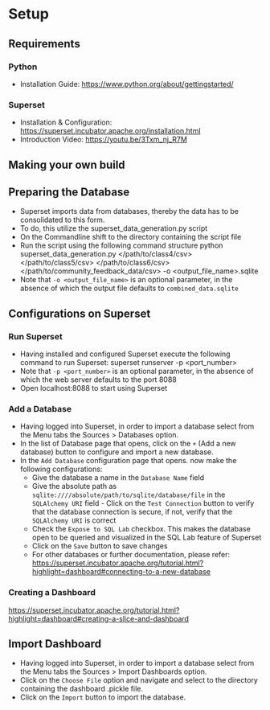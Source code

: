 Setup 
==========

Requirements
---------------

### Python
- Installation Guide: https://www.python.org/about/gettingstarted/

### Superset
- Installation & Configuration: https://superset.incubator.apache.org/installation.html
- Introduction Video: https://youtu.be/3Txm_nj_R7M

Making your own build
----------------------

## Preparing the Database
- Superset imports data from databases, thereby the data has to be consolidated to this form. 
- To do, this utilize the superset_data_generation.py script
- On the Commandline shift to the directory containing the script file
- Run the script using the following command structure
	python superset_data_generation.py </path/to/class4/csv> </path/to/class5/csv> </path/to/class6/csv> </path/to/community_feedback_data/csv> -o <output_file_name>.sqlite
- Note that `-o <output_file_name>` is an optional parameter, in the absence of which the output file defaults to `combined_data.sqlite`

## Configurations on Superset

### Run Superset
- Having installed and configured Superset execute the following command to run Superset:
	superset runserver -p <port_number>
- Note that `-p <port_number>` is an optional parameter, in the absence of which the web server defaults to the port 8088
- Open localhost:8088 to start using Superset

### Add a Database
- Having logged into Superset, in order to import a database select from the Menu tabs the Sources > Databases option.
- In the list of Database page that opens, click on the `+` (Add a new database) button to configure and import a new database.
- In the `Add Database` configuration page that opens. now make the following configurations:
	- Give the database a name in the `Database Name` field
	- Give the absolute path as `sqlite:////absolute/path/to/sqlite/database/file` in the `SQLAlchemy URI` field		- Click on the `Test Connection` button to verify that the database connection is secure, if not, verify that the `SQLAlchemy URI` is correct
	- Check the `Expose to SQL Lab` checkbox. This makes the database open to be queried and visualized in the SQL Lab feature of Superset
	- Click on the `Save` button to save changes
	- For other databases or further documentation, please refer: https://superset.incubator.apache.org/tutorial.html?highlight=dashboard#connecting-to-a-new-database

### Creating a Dashboard
https://superset.incubator.apache.org/tutorial.html?highlight=dashboard#creating-a-slice-and-dashboard

## Import Dashboard
- Having logged into Superset, in order to import a database select from the Menu tabs the Sources > Import Dashboards option.
- Click on the `Choose File` option and navigate and select to the directory containing the dashboard .pickle file.
- Click on the `Import` button to import the database.
